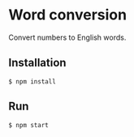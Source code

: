 # Word conversion

Convert numbers to English words.

## Installation

    $ npm install

## Run

    $ npm start